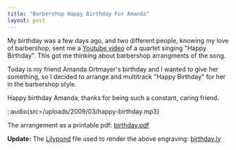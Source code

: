 ```yaml
---
title: "Barbershop Happy Birthday For Amanda"
layout: post
---
```


My birthday was a few days ago, and two different people, knowing my love of barbershop, sent me a [Youtube video](http://www.youtube.com/watch?v=Q1ljOdTM9l4) of a quartet singing "Happy Birthday". This got me thinking about barbershop arrangments of the song. 

Today is my friend Amanda Ortmayer's birthday and I wanted to give her something, so I decided to arrange and multitrack "Happy Birthday" for her in the barbershop style. 

Happy birthday Amanda, thanks for being such a constant, caring friend.

::audio{src=/uploads/2009/03/happy-birthday.mp3}

The arrangement as a printable pdf: <a href='/uploads/2009/03/birthday.pdf'>birthday.pdf</a>

<strong>Update:</strong>
The [Lilypond](http://lilypond.org/web/) file used to render the above engraving: <a href='/uploads/2009/03/birthday.ly'>birthday.ly</a>
